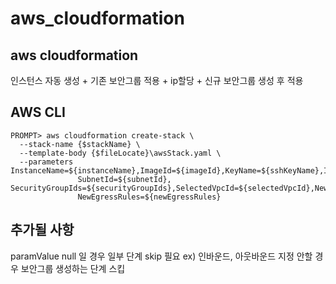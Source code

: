 # aws_cloudformation



## aws cloudformation
인스턴스 자동 생성 + 기존 보안그룹 적용 + ip할당 + 신규 보안그룹 생성 후 적용
## AWS CLI
```
PROMPT> aws cloudformation create-stack \
  --stack-name {$stackName} \
  --template-body {$fileLocate}\awsStack.yaml \
  --parameters InstanceName=${instanceName},ImageId=${imageId},KeyName=${sshKeyName},InstanceType=${instanceType},
               SubnetId=${subnetId}, SecurityGroupIds=${securityGroupIds},SelectedVpcId=${selectedVpcId},NewIngressRules=${newIngressRules},
               NewEgressRules=${newEgressRules}
```

## 추가될 사항
paramValue null 일 경우 일부 단계 skip 필요
ex) 인바운드, 아웃바운드 지정 안할 경우 보안그룹 생성하는 단계 스킵
